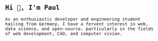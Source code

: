 <samp>
  
## Hi 👋, I'm Paul
  
As an enthusiastic developer and engineering student hailing from Germany, I have a fervent interest in web, data science, and open-source, particularly in the fields of web development, CAD, and computer vision.

<!-- 👨‍💻 You can read more about my projects at -->

</samp>
